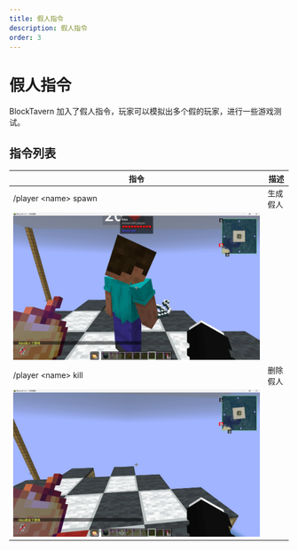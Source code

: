 ```yaml
---
title: 假人指令
description: 假人指令
order: 3
---
```



# 假人指令

BlockTavern 加入了假人指令，玩家可以模拟出多个假的玩家，进行一些游戏测试。

## 指令列表

| 指令 | 描述 |
| --- | --- |
| /player \<name\> spawn | 生成假人 |
| ![player](./dummy-command/dummy-command01.png) |  |
| /player \<name\> kill | 删除假人 |
| ![player](./dummy-command/dummy-command02.png) |  |


<Contributors />